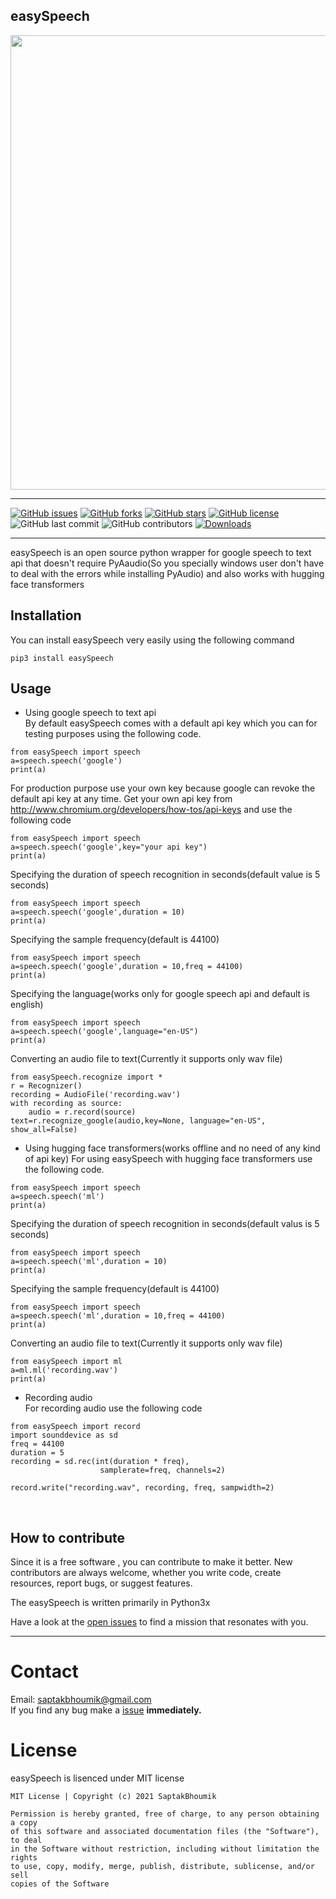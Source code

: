## easySpeech
<p align="center">
<a href="https://github.com/SaptakBhoumik/easySpeech/"><img width="727" src="https://img.shields.io/badge/easySpeech-lightgray.svg?logo=appveyor&longCache=true&style=popout"></a>
</p> 

---
[![GitHub issues](https://img.shields.io/github/issues/SaptakBhoumik/easySpeech)](https://github.com/SaptakBhoumik/easySpeech/issues)
[![GitHub forks](https://img.shields.io/github/forks/SaptakBhoumik/easySpeech)](https://github.com/SaptakBhoumik/easySpeech/network/members)
[![GitHub stars](https://img.shields.io/github/stars/SaptakBhoumik/easySpeech)](https://github.com/SaptakBhoumik/easySpeech/stargazers)
[![GitHub license](https://img.shields.io/github/license/SaptakBhoumik/easySpeech)](https://www.github.com/SaptakBhoumik/easySpeech/tree/master/LICENSE)
![GitHub last commit](https://img.shields.io/github/last-commit/SaptakBhoumik/easySpeech)
![GitHub contributors](https://img.shields.io/github/contributors/SaptakBhoumik/easySpeech)
[![Downloads](https://static.pepy.tech/badge/easySpeech)](https://pypi.org/project/easySpeech)

<hr>
easySpeech is an open source python wrapper for google speech to text api that doesn't require PyAaudio(So you specially windows user don't have to deal with the errors while installing PyAudio) and also works with hugging face transformers
<br>


## Installation
You can install easySpeech very easily using the following command<br>
```
pip3 install easySpeech
```

## Usage
* Using google speech to text api <br>
By default easySpeech comes with a default api key which you can for testing purposes using the following code.
```
from easySpeech import speech
a=speech.speech('google')
print(a)
```
For production purpose use your own key because google can revoke the default api key at any time. Get your own api key from http://www.chromium.org/developers/how-tos/api-keys and use the following code
```
from easySpeech import speech
a=speech.speech('google',key="your api key")
print(a)
```
Specifying the duration of speech recognition in seconds(default value is 5 seconds)
```
from easySpeech import speech
a=speech.speech('google',duration = 10)
print(a)
```
Specifying the sample frequency(default is 44100)
```
from easySpeech import speech
a=speech.speech('google',duration = 10,freq = 44100)
print(a)
```
Specifying the language(works only for google speech api and default is english)
```
from easySpeech import speech
a=speech.speech('google',language="en-US")
print(a)
```
Converting an audio file to text(Currently it supports only wav file)
```
from easySpeech.recognize import *
r = Recognizer()
recording = AudioFile('recording.wav')
with recording as source:
    audio = r.record(source)
text=r.recognize_google(audio,key=None, language="en-US", show_all=False)
```

* Using hugging face transformers(works offline and no need of any kind of api key)
For using easySpeech with hugging face transformers use the following code.
```
from easySpeech import speech
a=speech.speech('ml')
print(a)
```
Specifying the duration of speech recognition in seconds(default valus is 5 seconds)
```
from easySpeech import speech
a=speech.speech('ml',duration = 10)
print(a)
```
Specifying the sample frequency(default is 44100)
```
from easySpeech import speech
a=speech.speech('ml',duration = 10,freq = 44100)
print(a)
```
Converting an audio file to text(Currently it supports only wav file)
```
from easySpeech import ml
a=ml.ml('recording.wav')
print(a)
```
* Recording audio <br>
For recording audio use the following code
```
from easySpeech import record
import sounddevice as sd
freq = 44100
duration = 5
recording = sd.rec(int(duration * freq), 
                    samplerate=freq, channels=2)

record.write("recording.wav", recording, freq, sampwidth=2)
```
<br>


## How to contribute
Since it is a free software , you can contribute to make it better. New contributors are always welcome, whether you write code, create resources, report bugs, or suggest features.

The easySpeech is written primarily in Python3x

Have a look at the [open issues](https://github.com/SaptakBhoumik/easySpeech/issues) to find a mission that resonates with you.


<hr>

# Contact
Email: saptakbhoumik@gmail.com <br />
If you find any bug make a <a href="https://github.com/SaptakBhoumik/easySpeech/issues">issue</a> **immediately.**
<br>

# License
easySpeech is lisenced under MIT license
```
MIT License | Copyright (c) 2021 SaptakBhoumik

Permission is hereby granted, free of charge, to any person obtaining a copy
of this software and associated documentation files (the "Software"), to deal
in the Software without restriction, including without limitation the rights
to use, copy, modify, merge, publish, distribute, sublicense, and/or sell
copies of the Software
```

